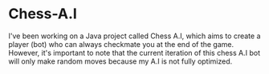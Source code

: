 # Chess-A.I
I've been working on a Java project called Chess A.I, which aims to create a player (bot) who can always checkmate you at the end of the game. However, it's important to note that the current iteration of this chess A.I bot will only make random moves because my A.I is not fully optimized.
